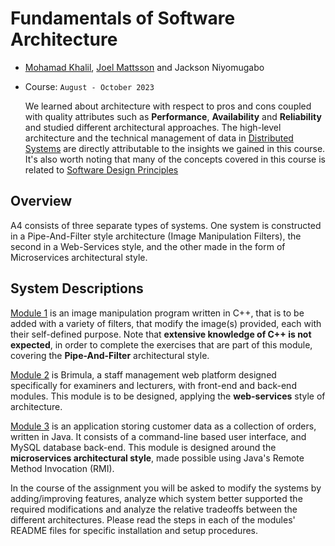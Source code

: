 # Fundamentals of Software Architecture


- [Mohamad Khalil](https://github.com/Chef03), [Joel Mattsson](https://github.com/mrjex) and Jackson Niyomugabo

- Course: `August - October 2023`
 
  We learned about architecture with respect to pros and cons coupled with quality attributes such as **Performance**, **Availability** and **Reliability** and studied different architectural approaches. The high-level architecture and the technical management of data in [Distributed Systems](https://github.com/Dentanoid) are directly attributable to the insights we gained in this course. It's also worth noting that many of the concepts covered in this course is related to [Software Design Principles](https://github.com/mrjex/Software-Design-Patterns)


## Overview


A4 consists of three separate types of systems. One system is constructed in a Pipe-And-Filter style architecture (Image Manipulation Filters), the second in a Web-Services style, and the other made in the form of Microservices architectural style.  

## System Descriptions  
[Module 1](pipe-and-filter/README.md) is an image manipulation program written in C++, that is to be added with a variety of filters, that modify the image(s) provided, each with their self-defined purpose. Note that **extensive knowledge of C++ is not expected**, in order to complete the exercises that are part of this module, covering the **Pipe-And-Filter** architectural style.

[Module 2](web-services/README.md) is Brimula, a staff management web platform designed specifically for examiners and lecturers, with front-end and back-end modules. This module is to be designed, applying the **web-services** style of architecture. 

[Module 3](microservices/README.md) is an application storing customer data as a collection of orders, written in Java. It consists of a command-line based user interface, and MySQL database back-end. This module is designed around the **microservices architectural style**, made possible using Java's Remote Method Invocation (RMI).

In the course of the assignment you will be asked to modify the systems by adding/improving features, analyze which system better supported the required modifications and analyze the relative tradeoffs between the different architectures. Please read the steps in each of the modules' README files for specific installation and setup procedures.